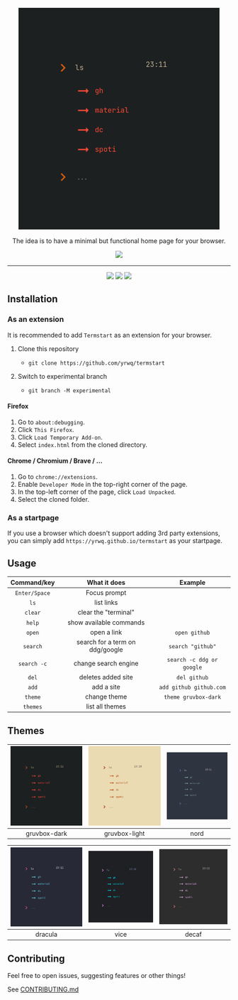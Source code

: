 <p align="center"><img src=".assets/gruvbox-dark.png" /><p>

<p align="center">The idea is to have a minimal but functional home page for your browser.</p>

<p align="center"> <a href="https://yrwq.github.io/termstart" target="_blank"><img src="https://forthebadge.com/images/badges/check-it-out.svg"/></a></p>

---

<p align="center"> <img src="https://forthebadge.com/images/badges/built-with-love.svg"/> <img src="https://forthebadge.com/images/badges/60-percent-of-the-time-works-every-time.svg"/> <img src="https://forthebadge.com/images/badges/powered-by-black-magic.svg"/> </p>

## Installation

### As an extension

It is recommended to add `Termstart` as an extension for your browser.

1. Clone this repository
   - `git clone https://github.com/yrwq/termstart`

2. Switch to experimental branch
   - `git branch -M experimental`

#### Firefox

1. Go to `about:debugging`.
2. Click `This Firefox`.
3. Click `Load Temporary Add-on`.
4. Select `index.html` from the cloned directory.

#### Chrome / Chromium / Brave / ...

1. Go to `chrome://extensions`.
2. Enable `Developer Mode` in the top-right corner of the page.
3. In the top-left corner of the page, click `Load Unpacked`.
4. Select the cloned folder.

### As a startpage

If you use a browser which doesn't support adding 3rd party extensions, you can simply add `https://yrwq.github.io/termstart` as your startpage.

## Usage

| Command/key   | What it does                    | Example                   |
| :-:           | :-:                             | :-:                       |
| `Enter/Space` | Focus prompt                    |                           |
| `ls`          | list links                      |                           |
| `clear`       | clear the "terminal"            |                           |
| `help`        | show available commands         |                           |
| `open`        | open a link                     | `open github`             |
| `search`      | search for a term on ddg/google | `search "github"`         |
| `search -c`   | change search engine            | `search -c ddg or google` |
| `del`         | deletes added site              | `del github`              |
| `add`         | add a site                      | `add github github.com`   |
| `theme`       | change theme                    | `theme gruvbox-dark`      |
| `themes`      | list all themes                 |                           |

## Themes

| ![gruvbox](.assets/gruvbox-dark.png) | ![gboxlight](.assets/gruvbox-light.png) | ![nord](.assets/nord.png) |
| :-:                                  | :-:                                     | :-:                       |
| gruvbox-dark                         | gruvbox-light                           | nord                      |

| ![dracula](.assets/dracula.png) | ![vice](.assets/vice.png) | ![decaf](.assets/decaf.png) |
| :-:                             | :-:                       | :-:                         |
| dracula                         | vice                      | decaf                       |

## Contributing

Feel free to open issues, suggesting features or other things!

See [CONTRIBUTING.md](https://github.com/yrwq/termstart/blob/main/CONTRIBUTING.md)
